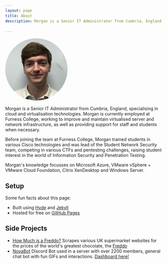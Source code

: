 ```yaml
---
layout: page
title: About
description: Morgan is a Senior IT Administrator from Cumbria, England, specialising in cloud and virtualisation technologies. 

---
```



<img src="/public/morgan-mugshot.jpg" height="auto" width="200" style="border-radius:50%"/>


Morgan is a Senior IT Administrator from Cumbria, England, specialising in cloud and virtualisation technologies. Morgan is currently employed at Furness College, working to improve and maintain virtualised server and network infrastructure, as well as providing support for staff and students when necessary. 

Before joining the team at Furness College, Morgan trained students in various Cisco technologies and was lead of the Student Network Security team, competing in various CTFs and pentesting challenges, raising student interest in the world of Information Security and Penetration Testing.

Morgan's knowledge focusses on Microsoft Azure, VMware vSphere + VMware Cloud Foundation, Citrix XenDesktop and Windows Server.


## Setup

Some fun facts about this page:

* Built using [Hyde](https://github.com/poole/hyde) and [Jekyll](http://jekyllrb.com)
* Hosted for free on [GitHub Pages](https://pages.github.com)



## Side Projects

* [How Much is a Freddo?](https://github.com/MorganFellDEV/HowMuchIsAFreddo)
Scrapes various UK supermarket websites for the prices of the world's greatest chocolate, the [Freddo](https://en.wikipedia.org/wiki/Freddo)
* [NovaBot](https://github.com/morganfelldev/moogdc/)
Discord Bot used in a server with over 2200 members, general chat bot with fun GIFs and interactions. [Dashboard here!](https://cloud.moorgaan.dev)

